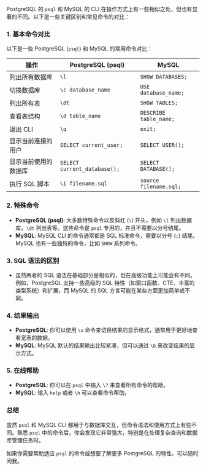 PostgreSQL 的 `psql` 和 MySQL 的 CLI 在操作方式上有一些相似之处，但也有显著的不同。以下是一些关键区别和常见命令的对比：

### 1. 基本命令对比

以下是一些 PostgreSQL (`psql`) 和 MySQL 的常用命令对比：

| **操作**             | **PostgreSQL (psql)**        | **MySQL**              |
| -------------------- | ---------------------------- | ---------------------- |
| 列出所有数据库       | `\l`                         | `SHOW DATABASES;`      |
| 切换数据库           | `\c database_name`           | `USE database_name;`   |
| 列出所有表           | `\dt`                        | `SHOW TABLES;`         |
| 查看表结构           | `\d table_name`              | `DESCRIBE table_name;` |
| 退出 CLI             | `\q`                         | `exit;`                |
| 显示当前连接的用户   | `SELECT current_user;`       | `SELECT USER();`       |
| 显示当前使用的数据库 | `SELECT current_database();` | `SELECT DATABASE();`   |
| 执行 SQL 脚本        | `\i filename.sql`            | `source filename.sql;` |

### 2. 特殊命令

- **PostgreSQL (psql)**: 大多数特殊命令以反斜杠 (`\`) 开头，例如 `\l` 列出数据库，`\dt` 列出表等。这些命令是 `psql` 专用的，并且不需要以分号结尾。
- **MySQL**: MySQL CLI 的命令通常都是 SQL 标准命令，需要以分号 (`;`) 结尾。MySQL 也有一些独特的命令，比如 `SHOW` 系列命令。

### 3. SQL 语法的区别

- 虽然两者的 SQL 语法在基础部分是相似的，但在高级功能上可能会有不同。例如，PostgreSQL 支持一些高级的 SQL 特性（如窗口函数、CTE、丰富的类型系统）和扩展，而 MySQL 的 SQL 方言可能在某些方面更加简单或不同。

### 4. 结果输出

- **PostgreSQL**: 你可以使用 `\x` 命令来切换结果的显示格式，通常用于更好地查看宽表的数据。
- **MySQL**: MySQL 默认的结果输出比较紧凑，但可以通过 `\G` 来改变结果的显示方式。

### 5. 在线帮助

- **PostgreSQL**: 你可以在 `psql` 中输入 `\?` 来查看所有命令的帮助。
- **MySQL**: 输入 `help` 或者 `\h` 可以查看命令帮助。

### 总结

虽然 `psql` 和 MySQL CLI 都用于与数据库交互，但命令语法和使用方式上有些不同。熟悉 `psql` 中的命令后，你会发现它非常强大，特别是在处理复杂查询和数据库管理任务时。

如果你需要帮助适应 `psql` 的命令或想要了解更多 PostgreSQL 的特性，可以随时问我。

